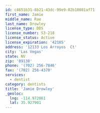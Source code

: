 ```yaml
---
id: c4651b31-8b21-43dc-99e9-02b10081af71
first_name: Jamie
middle_name: Rae
last_name: Drowley
license_type: DDS
license_number: S3-218
license_status: Active
license_expiration: '42185'
address: '12133 Los Arroyos  Ct'
city: 'Las Vegas'
state: NV
zip: '89138'
phone: '(702) 256-7846'
fax: '(702) 256-4370'
services:
  - dentist
category: dentists
title: 'Jamie Drowley'
_geoloc:
  lng: -114.972061
  lat: 35.927901
---
```

